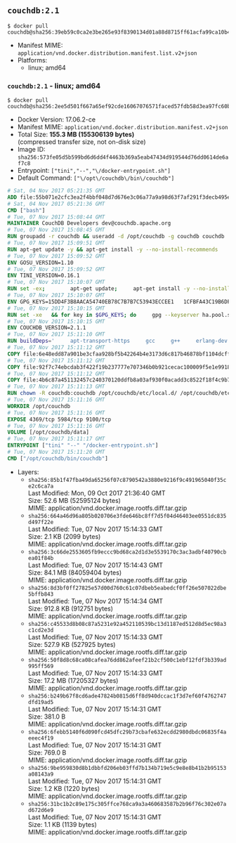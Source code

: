 ## `couchdb:2.1`

```console
$ docker pull couchdb@sha256:39eb59c0ca2e3be265e93f8390134d01a88d8715ff61acfa99ca10b4322b18d3
```

-	Manifest MIME: `application/vnd.docker.distribution.manifest.list.v2+json`
-	Platforms:
	-	linux; amd64

### `couchdb:2.1` - linux; amd64

```console
$ docker pull couchdb@sha256:2ee5d501f667a65ef92cde16067076571faced57fdb58d3ea97fc60ba834fb9d
```

-	Docker Version: 17.06.2-ce
-	Manifest MIME: `application/vnd.docker.distribution.manifest.v2+json`
-	Total Size: **155.3 MB (155306139 bytes)**  
	(compressed transfer size, not on-disk size)
-	Image ID: `sha256:573fe05d5b599bd6d6dd4f4463b369a5eab47434d919544d76dd0614de6af7c8`
-	Entrypoint: `["tini","--","\/docker-entrypoint.sh"]`
-	Default Command: `["\/opt\/couchdb\/bin\/couchdb"]`

```dockerfile
# Sat, 04 Nov 2017 05:21:35 GMT
ADD file:55b071e2cfc3ea2f4bbf048d7d676e3c06a77a9a98d63f7af291f3decb495ec8 in / 
# Sat, 04 Nov 2017 05:21:36 GMT
CMD ["bash"]
# Tue, 07 Nov 2017 15:08:44 GMT
MAINTAINER CouchDB Developers dev@couchdb.apache.org
# Tue, 07 Nov 2017 15:08:45 GMT
RUN groupadd -r couchdb && useradd -d /opt/couchdb -g couchdb couchdb
# Tue, 07 Nov 2017 15:09:51 GMT
RUN apt-get update -y && apt-get install -y --no-install-recommends     ca-certificates     curl     erlang-nox     erlang-reltool     haproxy     libicu52     libmozjs185-1.0     openssl   && rm -rf /var/lib/apt/lists/*
# Tue, 07 Nov 2017 15:09:52 GMT
ENV GOSU_VERSION=1.10
# Tue, 07 Nov 2017 15:09:52 GMT
ENV TINI_VERSION=0.16.1
# Tue, 07 Nov 2017 15:10:07 GMT
RUN set -ex; 		apt-get update; 	apt-get install -y --no-install-recommends wget; 	rm -rf /var/lib/apt/lists/*; 		dpkgArch="$(dpkg --print-architecture | awk -F- '{ print $NF }')"; 		wget -O /usr/local/bin/gosu "https://github.com/tianon/gosu/releases/download/${GOSU_VERSION}/gosu-$dpkgArch"; 	wget -O /usr/local/bin/gosu.asc "https://github.com/tianon/gosu/releases/download/$GOSU_VERSION/gosu-$dpkgArch.asc"; 	export GNUPGHOME="$(mktemp -d)"; 	gpg --keyserver ha.pool.sks-keyservers.net --recv-keys B42F6819007F00F88E364FD4036A9C25BF357DD4; 	gpg --batch --verify /usr/local/bin/gosu.asc /usr/local/bin/gosu; 	rm -r "$GNUPGHOME" /usr/local/bin/gosu.asc; 	chmod +x /usr/local/bin/gosu; 	gosu nobody true; 		wget -O /usr/local/bin/tini "https://github.com/krallin/tini/releases/download/v${TINI_VERSION}/tini-$dpkgArch"; 	wget -O /usr/local/bin/tini.asc "https://github.com/krallin/tini/releases/download/v${TINI_VERSION}/tini-$dpkgArch.asc"; 	export GNUPGHOME="$(mktemp -d)"; 	gpg --keyserver ha.pool.sks-keyservers.net --recv-keys 595E85A6B1B4779EA4DAAEC70B588DFF0527A9B7; 	gpg --batch --verify /usr/local/bin/tini.asc /usr/local/bin/tini; 	rm -r "$GNUPGHOME" /usr/local/bin/tini.asc; 	chmod +x /usr/local/bin/tini; 	tini --version; 		apt-get purge -y --auto-remove wget
# Tue, 07 Nov 2017 15:10:07 GMT
ENV GPG_KEYS=15DD4F3B8AACA54740EB78C7B7B7C53943ECCEE1   1CFBFA43C19B6DF4A0CA3934669C02FFDF3CEBA3   25BBBAC113C1BFD5AA594A4C9F96B92930380381   4BFCA2B99BADC6F9F105BEC9C5E32E2D6B065BFB   5D680346FAA3E51B29DBCB681015F68F9DA248BC   7BCCEB868313DDA925DF1805ECA5BCB7BB9656B0   C3F4DFAEAD621E1C94523AEEC376457E61D50B88   D2B17F9DA23C0A10991AF2E3D9EE01E47852AEE4   E0AF0A194D55C84E4A19A801CDB0C0F904F4EE9B   29E4F38113DF707D722A6EF91FE9AF73118F1A7C   2EC788AE3F239FA13E82D215CDE711289384AE37
# Tue, 07 Nov 2017 15:10:15 GMT
RUN set -xe   && for key in $GPG_KEYS; do     gpg --keyserver ha.pool.sks-keyservers.net --recv-keys "$key";   done
# Tue, 07 Nov 2017 15:10:15 GMT
ENV COUCHDB_VERSION=2.1.1
# Tue, 07 Nov 2017 15:11:10 GMT
RUN buildDeps='     apt-transport-https     gcc     g++     erlang-dev     libcurl4-openssl-dev     libicu-dev     libmozjs185-dev     make   '  && apt-get update -y -qq && apt-get install -y --no-install-recommends $buildDeps  && cd /usr/src && mkdir couchdb  && curl -fSL https://dist.apache.org/repos/dist/release/couchdb/source/$COUCHDB_VERSION/apache-couchdb-$COUCHDB_VERSION.tar.gz -o couchdb.tar.gz  && curl -fSL https://dist.apache.org/repos/dist/release/couchdb/source/$COUCHDB_VERSION/apache-couchdb-$COUCHDB_VERSION.tar.gz.asc -o couchdb.tar.gz.asc  && gpg --batch --verify couchdb.tar.gz.asc couchdb.tar.gz  && tar -xzf couchdb.tar.gz -C couchdb --strip-components=1  && cd couchdb  && ./configure --disable-docs  && make release  && mv /usr/src/couchdb/rel/couchdb /opt/  && apt-get purge -y --auto-remove $buildDeps  && rm -rf /var/lib/apt/lists/* /usr/src/couchdb*  && mkdir /opt/couchdb/data  && chown -R couchdb:couchdb /opt/couchdb
# Tue, 07 Nov 2017 15:11:12 GMT
COPY file:6e48edd87a901be3cfaa928bf5b42264b4e3173d6c817b46878bf1104dcff208 in /opt/couchdb/etc/local.d/ 
# Tue, 07 Nov 2017 15:11:12 GMT
COPY file:92f7c74ebcdab3f422f19b237777e707346b0b921cecac100009f5e1e9918e1e in /opt/couchdb/etc/ 
# Tue, 07 Nov 2017 15:11:12 GMT
COPY file:4b6c87a451132457c240370120ddfb8a03af930f0acadd3c8522f18f4c9b7398 in / 
# Tue, 07 Nov 2017 15:11:13 GMT
RUN chown -R couchdb:couchdb /opt/couchdb/etc/local.d/ /opt/couchdb/etc/vm.args
# Tue, 07 Nov 2017 15:11:16 GMT
WORKDIR /opt/couchdb
# Tue, 07 Nov 2017 15:11:16 GMT
EXPOSE 4369/tcp 5984/tcp 9100/tcp
# Tue, 07 Nov 2017 15:11:16 GMT
VOLUME [/opt/couchdb/data]
# Tue, 07 Nov 2017 15:11:17 GMT
ENTRYPOINT ["tini" "--" "/docker-entrypoint.sh"]
# Tue, 07 Nov 2017 15:11:20 GMT
CMD ["/opt/couchdb/bin/couchdb"]
```

-	Layers:
	-	`sha256:85b1f47fba49da65256f07c8790542a3880e9216f9c491965040f35ce2c6ca7a`  
		Last Modified: Mon, 09 Oct 2017 21:36:40 GMT  
		Size: 52.6 MB (52595124 bytes)  
		MIME: application/vnd.docker.image.rootfs.diff.tar.gzip
	-	`sha256:664a46d96a805b020706e3fde646bc8ff7d5f04d46403ee0551dc835d497f22e`  
		Last Modified: Tue, 07 Nov 2017 15:14:33 GMT  
		Size: 2.1 KB (2099 bytes)  
		MIME: application/vnd.docker.image.rootfs.diff.tar.gzip
	-	`sha256:3c66de2553605fb9eccc9bd68ca2d1d3e5539170c3ac3adbf40790cbea01f84b`  
		Last Modified: Tue, 07 Nov 2017 15:14:43 GMT  
		Size: 84.1 MB (84059404 bytes)  
		MIME: application/vnd.docker.image.rootfs.diff.tar.gzip
	-	`sha256:8d3bf0ff27825e57d00d760c61c07dbeb5eabedcf0ff26e507022dbe5bffb843`  
		Last Modified: Tue, 07 Nov 2017 15:14:34 GMT  
		Size: 912.8 KB (912751 bytes)  
		MIME: application/vnd.docker.image.rootfs.diff.tar.gzip
	-	`sha256:c45533d8b08c87a5231e92a452110539bc13d1187ed512d8d5ec98a3c1cd2e3d`  
		Last Modified: Tue, 07 Nov 2017 15:14:33 GMT  
		Size: 527.9 KB (527925 bytes)  
		MIME: application/vnd.docker.image.rootfs.diff.tar.gzip
	-	`sha256:50f8d8c68ca08cafea76dd862afeef21b2cf500c1ebf12fdf3b339ad995ff569`  
		Last Modified: Tue, 07 Nov 2017 15:14:33 GMT  
		Size: 17.2 MB (17205327 bytes)  
		MIME: application/vnd.docker.image.rootfs.diff.tar.gzip
	-	`sha256:b249b67f8cd6ade47824b0815d6ff8d940dccac1f3d7ef60f4762747dfd19ad5`  
		Last Modified: Tue, 07 Nov 2017 15:14:31 GMT  
		Size: 381.0 B  
		MIME: application/vnd.docker.image.rootfs.diff.tar.gzip
	-	`sha256:6febb5140f6d090fcd45dfc29b73cbafe632ecdd2980dbdc06835f4aeeec4f19`  
		Last Modified: Tue, 07 Nov 2017 15:14:31 GMT  
		Size: 769.0 B  
		MIME: application/vnd.docker.image.rootfs.diff.tar.gzip
	-	`sha256:9be959830d8b1dbbfd206eb03ffd7b134b719e5c9e8e8b41b2b95153a08143a9`  
		Last Modified: Tue, 07 Nov 2017 15:14:31 GMT  
		Size: 1.2 KB (1220 bytes)  
		MIME: application/vnd.docker.image.rootfs.diff.tar.gzip
	-	`sha256:31bc1b2c89e175c305ffce768ca9a3a460683587b2b96f76c302e07ad672d6e9`  
		Last Modified: Tue, 07 Nov 2017 15:14:31 GMT  
		Size: 1.1 KB (1139 bytes)  
		MIME: application/vnd.docker.image.rootfs.diff.tar.gzip
